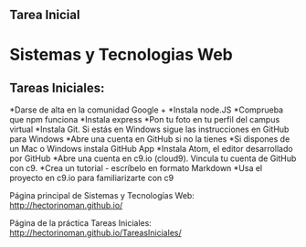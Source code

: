 ## Tarea Inicial
Sistemas y Tecnologias Web
===================

Tareas Iniciales:
-------------

*Darse de alta en la comunidad Google + 
*Instala node.JS
*Comprueba que npm funciona
*Instala express
*Pon tu foto en tu perfil del campus virtual
*Instala Git. Si estás en Windows sigue las instrucciones en GitHub para Windows
*Abre una cuenta en GitHub si no la tienes
*Si dispones de un Mac o Windows instala GitHub App
*Instala Atom, el editor desarrollado por GitHub
*Abre una cuenta en c9.io (cloud9). Vincula tu cuenta de GitHub con c9.
*Crea un tutorial - escríbelo en formato Markdown 
*Usa el proyecto en c9.io para familiarizarte con c9


Página principal de Sistemas y Tecnologías Web: http://hectorinoman.github.io/

Página de la práctica Tareas Iniciales: http://hectorinoman.github.io/TareasIniciales/
